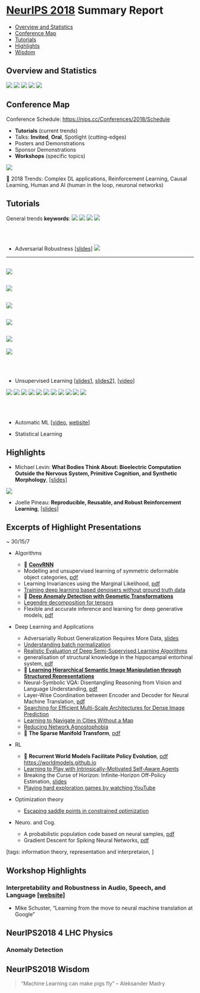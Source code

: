 # [NeurIPS 2018](https://nips.cc) Summary Report

* [Overview and Statistics](#overview-and-statistics)
* [Conference Map](#conference-map)
* [Tutorials](#tutorials)
* [Highlights](#highlights)
* [Wisdom](#neurIPS2018-wisdom)

## Overview and Statistics

![](figs/NIPS2018/statistics_00.png)
![](figs/NIPS2018/statistics_00'.png)
![](figs/NIPS2018/statistics_02.png)
![](figs/NIPS2018/statistics_03.png)
![](figs/NIPS2018/statistics_01.png)


## Conference Map

Conference Schedule: https://nips.cc/Conferences/2018/Schedule

- **Tutorials** (current trends)
- Talks: **Invited**, **Oral**, Spotlight (cutting-edges)
- Posters and Demonstrations
- Sponsor Demonstrations
- **Workshops** (specific topics)

![](figs/NIPS2018/wordcloud_0.png)

:large_blue_circle: 2018 Trends: Complex DL applications, Reinforcement Learning, Causal Learning, Human and AI (human in the loop, neuronal networks)

## Tutorials

General trends **keywords**:  ![](https://placehold.it/150/ffffff/c5f015?text=Rubustness)  ![](https://placehold.it/150/ffffff/c5f015?text=Bayesian)  ![](https://placehold.it/150/ffffff/c5f015?text=Unsupervised) ![](https://placehold.it/150/ffffff/c5f015?text=Automatic)

<br><br>

- Adversarial Robustness [[slides]](https://media.neurips.cc/Conferences/NIPS2018/Slides/adversarial_ml_slides_parts_1_4.pdf)
![](figs/NIPS2018/tuto_robust_0.png)
-----
![](figs/NIPS2018/tuto_robust_0'.png)
-----
![](figs/NIPS2018/tuto_robust_0''.png)
-----
![](figs/NIPS2018/tuto_robust_1.png)
-----
![](figs/NIPS2018/tuto_robust_2.png)
-----
![](figs/NIPS2018/tuto_robust_3.png)
-----
![](figs/NIPS2018/tuto_robust_4.png)

<br><br>

- Unsupervised Learning [[slides1](https://media.neurips.cc/Conferences/NIPS2018/Slides/Deep_Unsupervised_Learning.pdf), [slides2](https://media.neurips.cc/Conferences/NIPS2018/Slides/graves-deeplearning2.pdf)], [[video](https://www.youtube.com/watch?v=rjZCjosEFpI)]

![](figs/NIPS2018/tuto_unsupervised_1.png)
![](figs/NIPS2018/tuto_unsupervised_2.png)
![](figs/NIPS2018/tuto_unsupervised_3.png)
![](figs/NIPS2018/tuto_unsupervised_4.png)
![](figs/NIPS2018/tuto_unsupervised_5.png)
![](figs/NIPS2018/tuto_unsupervised_6.png)
![](figs/NIPS2018/tuto_unsupervised_7.png)
![](figs/NIPS2018/tuto_unsupervised_8.png)
![](figs/NIPS2018/tuto_unsupervised_9.png)
![](figs/NIPS2018/tuto_unsupervised_10.png)
![](figs/NIPS2018/tuto_unsupervised_11.png)

<br><br>

- Automatic ML [[video](https://www.youtube.com/watch?v=0eBR8a4MQ30), [website](https://www.automl.org/)]


- Statistical Learning


## Highlights


- Michael Levin: **What Bodies Think About: Bioelectric Computation Outside the Nervous System, Primitive Cognition, and Synthetic Morphology**, [[slides]](https://media.neurips.cc/Conferences/NIPS2018/Slides/Levin_bioelectric_computation.pdf)

![](figs/NIPS2018/levin_0.png)

- Joelle Pineau: **Reproducible, Reusable, and Robust Reinforcement Learning**, [[slides]](https://media.neurips.cc/Conferences/NIPS2018/Slides/jpineau-NeurIPS-dec18-fb.pdf)


## Excerpts of Highlight Presentations
~ 30/15/7

* Algorithms
   * :frog: [**ConvRNN**](https://neuroailab.github.io/convrnns/files/convrnns-nips-2018-poster.pdf)
   * Modelling and unsupervised learning of symmetric deformable object categories, [pdf](http://papers.nips.cc/paper/8040-modelling-and-unsupervised-learning-of-symmetric-deformable-object-categories.pdf)
   * Learning Invariances using the Marginal Likelihood, [pdf](http://papers.nips.cc/paper/8199-learning-invariances-using-the-marginal-likelihood.pdf)
   * [Training deep learning based denoisers without ground truth data](https://drive.google.com/file/d/1yew0KcVrW4A8QPYgsMe3elCAAszhBXWs/view)
   * :frog: [**Deep Anomaly Detection with Geometic Transformations**](https://drive.google.com/file/d/1ZpoC35XzoAWtxg1jQbGBbhyTkuqvcyqh/view)
   * [Legendre decomposition for tensors](https://mahito.info/files/Sugiyama_NeurIPS2018_poster.pdf)
   * Flexible and accurate inference and learning for deep generative models, [pdf](http://papers.nips.cc/paper/7671-flexible-and-accurate-inference-and-learning-for-deep-generative-models.pdf)

* Deep Learning and Applications
   * Adversarially Robust Generalization Requires More Data, [slides](https://nips.cc/media/Slides/nips/2018/517cd(04-15-30)-04-16-15-12614-Adversarially_R.pdf)
   * [Understanding batch normalization](https://drive.google.com/file/d/1hpt18ohp9BYBPOU3Qi5tky27bDIaAbJ-/view)
   * [Realistic Evaluation of Deep Semi-Supervised Learning Algorithms](https://colinraffel.com/posters/nips2018realistic.pdf)
   * generalisation of structural knowledge in the hippocampal entorhinal system, [pdf](http://papers.nips.cc/paper/8068-generalisation-of-structural-knowledge-in-the-hippocampal-entorhinal-system.pdf)
   * :frog: [**Learning Hierarchical Semantic Image Manipulation through Structured Representations**](https://arxiv.org/pdf/1808.07535.pdf)
   * Neural-Symbolic VQA: Disentangling Reasoning from Vision and Language Understanding, [pdf](http://papers.nips.cc/paper/7381-neural-symbolic-vqa-disentangling-reasoning-from-vision-and-language-understanding.pdf)
   * Layer-Wise Coordination between Encoder and Decoder for Neural Machine Translation, [pdf](http://papers.nips.cc/paper/8019-layer-wise-coordination-between-encoder-and-decoder-for-neural-machine-translation.pdf)
   * [Searching for Efficient Multi-Scale Architectures for Dense Image Prediction](http://liangchiehchen.com/doc/DPC_NIPS2018_Poster.pdf)
   * [Learning to Navigate in Cities Without a Map](https://drive.google.com/file/d/10iifFITIUGYm2TP84sH3C_558-7qx8lI/view)
   * [Reducing Network Agnostophobia](http://vast.uccs.edu/~adhamija/Papers/Reducing_Network_Agnostophobia/poster.pdf)
   * :frog: **The Sparse Manifold Transform**, [pdf](http://papers.nips.cc/paper/8251-the-sparse-manifold-transform.pdf)

* RL
   * :frog: **Recurrent World Models Facilitate Policy Evolution**, [pdf](http://papers.nips.cc/paper/7512-recurrent-world-models-facilitate-policy-evolution.pdf) https://worldmodels.github.io
   * [Learning to Play with Intrinsically-Motivated Self-Aware Agents](https://neuroailab.github.io/curiosity/files/learning-to-play-nips-2018-poster.pdf)
   * Breaking the Curse of Horizon: Infinite-Horizon Off-Policy Estimation, [slides](https://nips.cc/media/Slides/nips/2018/220cd(05-15-30)-05-15-30-12655-Breaking_the_Cu.pdf)
   * [Playing hard exploration games by watching YouTube](https://drive.google.com/file/d/17rSlj_GdqfSUi1AqORWc7Sp0QKmo3Jd-/view)


* Optimization theory
   * [Escaping saddle points in constrained optimization](https://aryanm.mit.edu/wp-content/uploads/sites/20/2018/11/1830_NIPS_2018.pdf)

* Neuro. and Cog.
   * A probabilistic population code based on neural samples, [pdf](http://papers.nips.cc/paper/7938-a-probabilistic-population-code-based-on-neural-samples.pdf)
   * Gradient Descent for Spiking Neural Networks, [pdf](http://papers.nips.cc/paper/7417-gradient-descent-for-spiking-neural-networks.pdf)


\[tags: information theory, representation and interpretaion, \]

## Workshop Highlights

### Interpretability and Robustness in Audio, Speech, and Language [[website]](https://irasl.gitlab.io/)
* Mike Schuster, “Learning from the move to neural machine translation at Google”

## NeurIPS2018 4 LHC Physics

### Anomaly Detection


## NeurIPS2018 Wisdom

> “Machine Learning can make pigs fly” – Aleksander Madry

